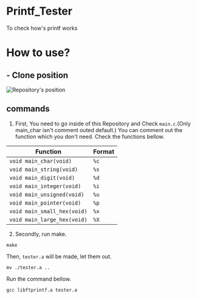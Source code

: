 # Printf_Tester
To check how's printf works

# How to use?

## - Clone position
![Repository's position](https://user-images.githubusercontent.com/58177127/106249478-c0200c00-6255-11eb-81c5-9317dcc6f9a0.png)

## commands
1. First, You need to go inside of this Repository and Check ` main.c `.(Only main_char isn't comment outed default.)
You can comment out the function which you don't need.
Check the functions bellow.

| Function | Format |
|----|----|
| `void main_char(void)` | `%c` |
| `void main_string(void)` | `%s` |
| `void main_digit(void)` | `%d` |
| `void main_integer(void)` | `%i` |
| `void main_unsigned(void)` | `%u` |
| `void main_pointer(void)` | `%p` |
| `void main_small_hex(void)` | `%x` |
| `void main_large_hex(void)` | `%X` |

2. Secondly, run make.
```
make
```
Then, `tester.a` will be made, let them out.
```
mv ./tester.a ..
```

Run the command bellow.
```
gcc libftprintf.a tester.a
```


